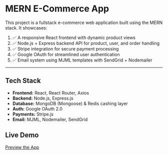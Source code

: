 # MERN E-Commerce App

This project is a fullstack e-commerce web application built using the MERN stack. It showcases:

1. ✅ A responsive React frontend with dynamic product views
2. ✅ Node.js + Express backend API for product, user, and order handling
3. ✅ Stripe integration for secure payment processing
4. ✅ Google OAuth for streamlined user authentication
5. ✅ Email system using MJML templates with SendGrid + Nodemailer

---

## Tech Stack

- **Frontend:** React, React Router, Axios
- **Backend:** Node.js, Express.js
- **Database:** MongoDB (Mongoose) & Redis cashing layer
- **Auth:** Google OAuth 2.0
- **Payments:** Stripe.js
- **Email:** MJML, Nodemailer, SendGrid

## Live Demo

[Preview the App](https://thomas-clothing.onrender.com/)
